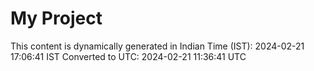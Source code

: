 # My Project

This content is dynamically generated in Indian Time (IST): 2024-02-21 17:06:41 IST
Converted to UTC: 2024-02-21 11:36:41 UTC
